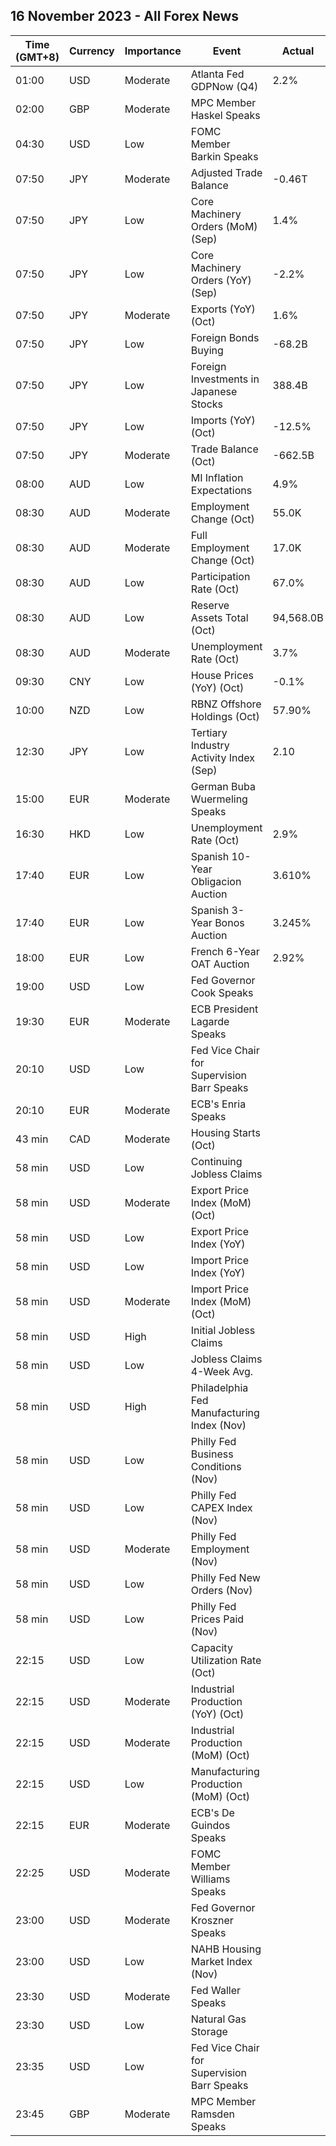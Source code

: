 ## 16 November 2023 - All Forex News

| Time (GMT+8) | Currency | Importance | Event | Actual | Forecast | Previous |
|------|----------|------------|-------|--------|----------|----------|
| 01:00 | USD | Moderate | Atlanta Fed GDPNow (Q4) | 2.2% | 2.1% | 2.1% |
| 02:00 | GBP | Moderate | MPC Member Haskel Speaks |  |  |  |
| 04:30 | USD | Low | FOMC Member Barkin Speaks |  |  |  |
| 07:50 | JPY | Moderate | Adjusted Trade Balance | -0.46T | -0.71T | -0.42T |
| 07:50 | JPY | Low | Core Machinery Orders (MoM) (Sep) | 1.4% | 0.9% | -0.5% |
| 07:50 | JPY | Low | Core Machinery Orders (YoY) (Sep) | -2.2% | -3.6% | -7.7% |
| 07:50 | JPY | Moderate | Exports (YoY) (Oct) | 1.6% | 1.2% | 4.3% |
| 07:50 | JPY | Low | Foreign Bonds Buying | -68.2B |  | -388.2B |
| 07:50 | JPY | Low | Foreign Investments in Japanese Stocks | 388.4B |  | 312.9B |
| 07:50 | JPY | Low | Imports (YoY) (Oct) | -12.5% | -12.2% | -16.6% |
| 07:50 | JPY | Moderate | Trade Balance (Oct) | -662.5B | -735.7B | 72.1B |
| 08:00 | AUD | Low | MI Inflation Expectations | 4.9% |  | 4.8% |
| 08:30 | AUD | Moderate | Employment Change (Oct) | 55.0K | 20.0K | 7.8K |
| 08:30 | AUD | Moderate | Full Employment Change (Oct) | 17.0K |  | -36.6K |
| 08:30 | AUD | Low | Participation Rate (Oct) | 67.0% | 66.7% | 66.8% |
| 08:30 | AUD | Low | Reserve Assets Total (Oct) | 94,568.0B |  | 93,232.0B |
| 08:30 | AUD | Moderate | Unemployment Rate (Oct) | 3.7% | 3.7% | 3.6% |
| 09:30 | CNY | Low | House Prices (YoY) (Oct) | -0.1% |  | -0.1% |
| 10:00 | NZD | Low | RBNZ Offshore Holdings (Oct) | 57.90% |  | 58.50% |
| 12:30 | JPY | Low | Tertiary Industry Activity Index (Sep) | 2.10 |  | -0.90 |
| 15:00 | EUR | Moderate | German Buba Wuermeling Speaks |  |  |  |
| 16:30 | HKD | Low | Unemployment Rate (Oct) | 2.9% |  | 2.8% |
| 17:40 | EUR | Low | Spanish 10-Year Obligacion Auction | 3.610% |  | 4.067% |
| 17:40 | EUR | Low | Spanish 3-Year Bonos Auction | 3.245% |  | 3.527% |
| 18:00 | EUR | Low | French 6-Year OAT Auction | 2.92% |  | 3.30% |
| 19:00 | USD | Low | Fed Governor Cook Speaks |  |  |  |
| 19:30 | EUR | Moderate | ECB President Lagarde Speaks |  |  |  |
| 20:10 | USD | Low | Fed Vice Chair for Supervision Barr Speaks |  |  |  |
| 20:10 | EUR | Moderate | ECB's Enria Speaks |  |  |  |
| 43 min | CAD | Moderate | Housing Starts (Oct) |  | 252.9K | 270.5K |
| 58 min | USD | Low | Continuing Jobless Claims |  | 1,847K | 1,834K |
| 58 min | USD | Moderate | Export Price Index (MoM) (Oct) |  | -0.5% | 0.7% |
| 58 min | USD | Low | Export Price Index (YoY) |  |  | -4.1% |
| 58 min | USD | Low | Import Price Index (YoY) |  |  | -1.7% |
| 58 min | USD | Moderate | Import Price Index (MoM) (Oct) |  | -0.3% | 0.1% |
| 58 min | USD | High | Initial Jobless Claims |  | 220K | 217K |
| 58 min | USD | Low | Jobless Claims 4-Week Avg. |  |  | 212.25K |
| 58 min | USD | High | Philadelphia Fed Manufacturing Index (Nov) |  | -9.0 | -9.0 |
| 58 min | USD | Low | Philly Fed Business Conditions (Nov) |  |  | 9.2 |
| 58 min | USD | Low | Philly Fed CAPEX Index (Nov) |  |  | -4.80 |
| 58 min | USD | Moderate | Philly Fed Employment (Nov) |  |  | 4.0 |
| 58 min | USD | Low | Philly Fed New Orders (Nov) |  |  | 4.4 |
| 58 min | USD | Low | Philly Fed Prices Paid (Nov) |  |  | 23.10 |
| 22:15 | USD | Low | Capacity Utilization Rate (Oct) |  | 79.4% | 79.7% |
| 22:15 | USD | Moderate | Industrial Production (YoY) (Oct) |  |  | 0.08% |
| 22:15 | USD | Moderate | Industrial Production (MoM) (Oct) |  | -0.3% | 0.3% |
| 22:15 | USD | Low | Manufacturing Production (MoM) (Oct) |  | -0.3% | 0.4% |
| 22:15 | EUR | Moderate | ECB's De Guindos Speaks |  |  |  |
| 22:25 | USD | Moderate | FOMC Member Williams Speaks |  |  |  |
| 23:00 | USD | Moderate | Fed Governor Kroszner Speaks |  |  |  |
| 23:00 | USD | Low | NAHB Housing Market Index (Nov) |  | 40 | 40 |
| 23:30 | USD | Moderate | Fed Waller Speaks |  |  |  |
| 23:30 | USD | Low | Natural Gas Storage |  | 40B | 79B |
| 23:35 | USD | Low | Fed Vice Chair for Supervision Barr Speaks |  |  |  |
| 23:45 | GBP | Moderate | MPC Member Ramsden Speaks |  |  |  |

